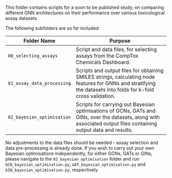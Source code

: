 This folder contains scripts for a soon to be published study, on comparing different GNN architectures on their performance over various toxicological assay datasets.

The following subfolders are so far included:

| Folder Name | Purpose |
|----------|---------|
|  `00_selecting_assays`  | Script and data files, for selecting assays from the CompTox Chemicals Dashboard. |
|  `01_assay_data_processing`  | Scripts and output files for obtaining SMILES strings, calculating node features for GNNs and stratifying the datasets into folds for k-fold cross validation. |
|  `02_bayesian_optimisation`  | Scripts for carrying out Bayesian optimisations of GCNs, GATs and GINs, over the datasets, along with associated output files containing output data and results. |

No adjustments to the data files should be needed - assay selection and data pre-processing is already done. If you wish to carry out your own Bayesian optimisations independently, for either GCNs, GATs or GINs, please navigate to the `02_bayesian_optimisation` folder and run `GCN_bayesian_optimisation.py`, `GAT_bayesian_optimisation.py` and `GIN_bayesian_optimisation.py`, respectively.
